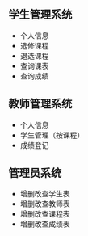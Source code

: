 ## 学生管理系统
* 个人信息
* 选修课程
* 退选课程
* 查询课表
* 查询成绩
## 教师管理系统
* 个人信息
* 学生管理（按课程）
* 成绩登记
## 管理员系统
* 增删改查学生表
* 增删改查教师表
* 增删改查课程表
* 增删改查成绩表